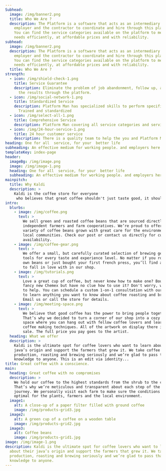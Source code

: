 ```yaml
---
Subhead:
  image: /img/banner2.png
  title: Who We Are ?
  description: The Platform is a software that acts as an intermediary between the
    employer and the contractor to coordinate and hire through this platform.
    You can find the service categories available on the platform to meet your
    needs efficiently, at affordable prices and with reliability.
subhead:
  image: /img/banner2.png
  description: The Platform is a software that acts as an intermediary between the
    employer and the contractor to coordinate and hire through this platform.
    You can find the service categories available on the platform to meet your
    needs efficiently, at affordable prices and with reliability.
  title: Who We Are ?
strength:
  - icon: /img/shield-check-1.png
    title: Service Guarantee
    description: Eliminate the problem of job abandonment, follow up, and evaluate
      the results through the platform.
  - icon: /img/social-network-1.png
    title: Standardized Service
    description: Platform Man has specialized skills to perform specific tasks.
      Trained and standardized
  - icon: /img/select-all-1.png
    title: Comprehensive Service
    description: Platform Man covering all service categories and service area
  - icon: /img/24-hour-service-1.png
    title: 24 hour customer service
    description: There is a quality team to help the you and Platform Man
heading: One for all  service, for your  better life
subheading: An effective medium for working people. and employers here Platform
templateKey: index-page
header:
  imageBg: /img/image.png
  image: /img/image-1.png
  heading: One for all  service, for your  better life
  subheading: An effective medium for working people. and employers here Platform
mainpitch:
  title: Why Kaldi
  description: >
    Kaldi is the coffee store for everyone
     who believes that great coffee shouldn't just taste good, it should do good too. We source all of our beans directly from small scale sustainable farmers and make sure part of the profits are reinvested in their communities.
intro:
  blurbs:
    - image: /img/coffee.png
      text: >
        We sell green and roasted coffee beans that are sourced directly from
        independent farmers and farm cooperatives. We’re proud to offer a
        variety of coffee beans grown with great care for the environment and
        local communities. Check our post or contact us directly for current
        availability.
    - image: /img/coffee-gear.png
      text: >
        We offer a small, but carefully curated selection of brewing gear and
        tools for every taste and experience level. No matter if you roast your
        own beans or just bought your first french press, you’ll find a gadget
        to fall in love with in our shop.
    - image: /img/tutorials.png
      text: >
        Love a great cup of coffee, but never knew how to make one? Bought a
        fancy new Chemex but have no clue how to use it? Don't worry, we’re here
        to help. You can schedule a custom 1-on-1 consultation with our baristas
        to learn anything you want to know about coffee roasting and brewing.
        Email us or call the store for details.
    - image: /img/meeting-space.png
      text: >
        We believe that good coffee has the power to bring people together.
        That’s why we decided to turn a corner of our shop into a cozy meeting
        space where you can hang out with fellow coffee lovers and learn about
        coffee making techniques. All of the artwork on display there is for
        sale. The full price you pay goes to the artist.
  heading: What we offer
  description: >
    Kaldi is the ultimate spot for coffee lovers who want to learn about their
    java’s origin and support the farmers that grew it. We take coffee
    production, roasting and brewing seriously and we’re glad to pass that
    knowledge to anyone. This is an edit via identity...
title: Great coffee with a conscience.
main:
  heading: Great coffee with no compromises
  description: >
    We hold our coffee to the highest standards from the shrub to the cup.
    That’s why we’re meticulous and transparent about each step of the coffee’s
    journey. We personally visit each farm to make sure the conditions are
    optimal for the plants, farmers and the local environment.
  image1:
    alt: A close-up of a paper filter filled with ground coffee
    image: /img/products-grid3.jpg
  image2:
    alt: A green cup of a coffee on a wooden table
    image: /img/products-grid2.jpg
  image3:
    alt: Coffee beans
    image: /img/products-grid1.jpg
image: /img/image-1.png
description: Kaldi is the ultimate spot for coffee lovers who want to learn
  about their java’s origin and support the farmers that grew it. We take coffee
  production, roasting and brewing seriously and we’re glad to pass that
  knowledge to anyone.
---
```


